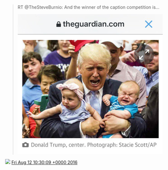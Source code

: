> RT @TheSteveBurnio: And the winner of the caption competition is\.\.\. 
> 
> ![](../../media/764046307384229888-Co4fYFxW8AAXkfv.jpg)

<img src="../../media/tweet.ico" width="12" /> [Fri Aug 12 10:30:09 +0000 2016](https://twitter.com/DromerDenker/status/764046307384229888)